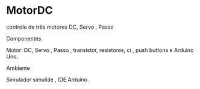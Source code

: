 # MotorDC
controle de três motores DC, Servo , Passo


Componentes

Motor: DC, Servo , Passo , transistor,  resistores, ci  , push buttons e Arduino Uno.



Ambiente

Simulador simulide , IDE Arduino .

